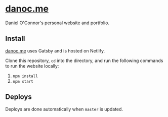# [danoc.me](https://danoc.me/)

Daniel O'Connor's personal website and portfolio.


## Install

[danoc.me](https://danoc.me/) uses Gatsby and is hosted on Netlify.

Clone this repository, `cd` into the directory, and run the following commands to run the website locally:

1. `npm install`
2. `npm start`


## Deploys

Deploys are done automatically when `master` is updated.
